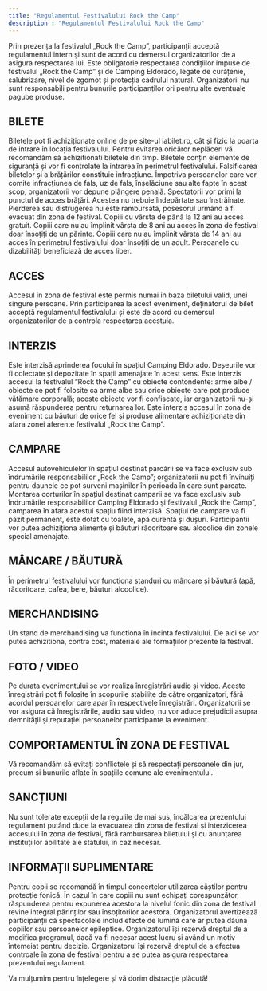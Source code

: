 ```yaml
---
title: "Regulamentul Festivalului Rock the Camp"
description : "Regulamentul Festivalului Rock the Camp"
---
```


Prin prezența la festivalul „Rock the Camp”, participanții acceptă regulamentul intern și sunt de acord cu demersul organizatorilor de a asigura respectarea lui. Este obligatorie respectarea condițiilor impuse de festivalul „Rock the Camp” și de Camping Eldorado, legate de curățenie, salubrizare, nivel de zgomot și protecția cadrului natural. Organizatorii nu sunt responsabili pentru bunurile participanților ori pentru alte eventuale pagube produse.

BILETE
------

Biletele pot fi achiziționate online de pe site-ul iabilet.ro, cât și fizic la poarta de intrare în locația festivalului. Pentru evitarea oricăror neplăceri vă recomandăm să achizitionati biletele din timp. Biletele conțin elemente de siguranță și vor fi controlate la intrarea în perimetrul festivalului. Falsificarea biletelor și a brățărilor constituie infracțiune. Împotriva persoanelor care vor comite infracțiunea de fals, uz de fals, înșelăciune sau alte fapte în acest scop, organizatorii vor depune plângere penală. Spectatorii vor primi la punctul de acces brățări. Acestea nu trebuie îndepărtate sau înstrăinate. Pierderea sau distrugerea nu este rambursată, posesorul urmând a fi evacuat din zona de festival. Copiii cu vârsta de până la 12 ani au acces gratuit. Copiii care nu au împlinit vârsta de 8 ani au acces în zona de festival doar însoțiți de un părinte. Copiii care nu au împlinit vârsta de 14 ani au acces în perimetrul festivalului doar însoțiți de un adult. Persoanele cu dizabilități beneficiază de acces liber.

ACCES
-----

Accesul în zona de festival este permis numai în baza biletului valid, unei singure persoane. Prin participarea la acest eveniment, deținătorul de bilet acceptă regulamentul festivalului și este de acord cu demersul organizatorilor de a controla respectarea acestuia.

INTERZIS
--------

Este interzisă aprinderea focului în spațiul Camping Eldorado. Deșeurile vor fi colectate și depozitate în spații amenajate în acest sens. Este interzis accesul la festivalul “Rock the Camp” cu obiecte contondente: arme albe / obiecte ce pot fi folosite ca arme albe sau orice obiecte care pot produce vătămare corporală; aceste obiecte vor fi confiscate, iar organizatorii nu-și asumă răspunderea pentru returnarea lor. Este interzis accesul în zona de eveniment cu băuturi de orice fel și produse alimentare achiziționate din afara zonei aferente festivalul „Rock the Camp”.

CAMPARE
-------

Accesul autovehiculelor în spațiul destinat parcării se va face exclusiv sub îndrumările responsabililor „Rock the Camp”; organizatorii nu pot fi învinuiți pentru daunele ce pot surveni mașinilor în perioada în care sunt parcate.
Montarea corturilor în spațiul destinat camparii se va face exclusiv sub îndrumările responsabililor Camping Eldorado și festivalul „Rock the Camp”, camparea în afara acestui spațiu fiind interzisă. Spațiul de campare va fi păzit permanent, este dotat cu toalete, apă curentă și dușuri. Participantii vor putea achiziționa alimente și băuturi răcoritoare sau alcoolice din zonele special amenajate.

MÂNCARE / BĂUTURĂ
-----------------

În perimetrul festivalului vor functiona standuri cu mâncare și băutură (apă, răcoritoare, cafea, bere, băuturi alcoolice).

MERCHANDISING
-------------

Un stand de merchandising va functiona în incinta festivalului. De aici se vor putea achizitiona, contra cost, materiale ale formațiilor prezente la festival.

FOTO / VIDEO
------------

Pe durata evenimentului se vor realiza înregistrări audio și video. Aceste înregistrări pot fi folosite în scopurile stabilite de către organizatori, fără acordul persoanelor care apar în respectivele înregistrări. Organizatorii se vor asigura că înregistrările, audio sau video, nu vor aduce prejudicii asupra demnității și reputației persoanelor participante la eveniment.

COMPORTAMENTUL ÎN ZONA DE FESTIVAL
----------------------------------

Vă recomandăm să evitați conflictele și să respectați persoanele din jur, precum și bunurile aflate în spațiile comune ale evenimentului.

SANCȚIUNI
---------

Nu sunt tolerate excepții de la regulile de mai sus, încălcarea prezentului regulament putând duce la evacuarea din zona de festival și interzicerea accesului în zona de festival, fără rambursarea biletului și cu anunțarea instituțiilor abilitate ale statului, în caz necesar.

INFORMAȚII SUPLIMENTARE
-----------------------

Pentru copii se recomandă în timpul concertelor utilizarea căștilor pentru protecție fonică. În cazul în care copiii nu sunt echipați corespunzător, răspunderea pentru expunerea acestora la nivelul fonic din zona de festival revine integral părinților sau însoțitorilor acestora. Organizatorul avertizează participanții că spectacolele includ efecte de lumină care ar putea dăuna copiilor sau persoanelor epileptice. Organizatorul își rezervă dreptul de a modifica programul, dacă va fi necesar acest lucru și având un motiv întemeiat pentru decizie. Organizatorul își rezervă dreptul de a efectua controale în zona de festival pentru a se putea asigura respectarea prezentului regulament.

Va mulțumim pentru înțelegere și vă dorim distracție plăcută!

